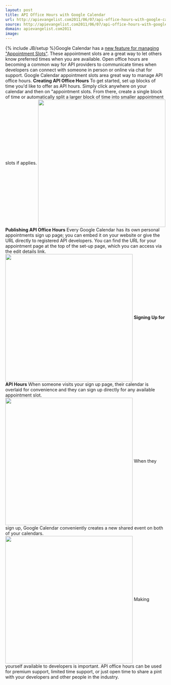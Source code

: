 ```yaml
---
layout: post
title: API Office Hours with Google Calendar
url: http://apievangelist.com2011/06/07/api-office-hours-with-google-calendar/
source: http://apievangelist.com2011/06/07/api-office-hours-with-google-calendar/
domain: apievangelist.com2011
image: 
---
```

{% include JB/setup %}Google Calendar has a <a title="new feature for managing appointment slots" href="http://www.google.com/support/calendar/bin/answer.py?answer=190998">new feature for managing "Appointment Slots"</a>. These appointment slots are a great way to let others know preferred times when you are available.
Open office hours are becoming a common way for API providers to communicate times when developers can connect with someone in person or online via chat for support. Google Calendar appointment slots area great way to manage API office hours.
<strong>Creating API Office Hours</strong> To get started, set up blocks of time you'd like to offer as API hours. Simply click anywhere on your calendar and then on "appointment slots. From there, create a single block of time or automatically split a larger block of time into smaller appointment slots if applies.
<img class="aligncenter" src="http://kinlane-productions.s3.amazonaws.com/api-evangelist/office-hours/API-Office-Hours-1.png"  width="400" align="center" />
<strong>Publishing API Office Hours</strong> Every Google Calendar has its own personal appointments sign up page; you can embed it on your website or give the URL directly to registered API developers. You can find the URL for your appointment page at the top of the set-up page, which you can access via the edit details link.
<img class="aligncenter" src="http://kinlane-productions.s3.amazonaws.com/api-evangelist/office-hours/API-Office-Hours-4.png"  width="400" align="center" />
<strong>Signing Up for API Hours</strong> When someone visits your sign up page, their calendar is overlaid for convenience and they can sign up directly for any available appointment slot.
<img class="aligncenter" src="http://kinlane-productions.s3.amazonaws.com/api-evangelist/office-hours/API-Office-Hours-2.png"  width="400" align="center" />
When they sign up, Google Calendar conveniently creates a new shared event on both of your calendars.
<img class="aligncenter" src="http://kinlane-productions.s3.amazonaws.com/api-evangelist/office-hours/API-Office-Hours-3.png"  width="400" align="center" />
Making yourself available to developers is important. API office hours can be used for premium support, limited time support, or just open time to share a pint with your developers and other people in the industry.
